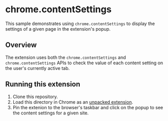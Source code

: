 # chrome.contentSettings

This sample demonstrates using `chrome.contentSettings` to display the settings of a given page in the extension's popup.

## Overview

The extension uses both the `chrome.contentSettings` and `chrome.contentSettings` APIs to check the value of each content setting on the user's currently active tab.

## Running this extension

1. Clone this repository.
2. Load this directory in Chrome as an [unpacked extension](https://developer.chrome.com/docs/extensions/mv3/getstarted/development-basics/#load-unpacked).
3. Pin the extenion to the browser's taskbar and click on the popup to see the content settings for a given site.
